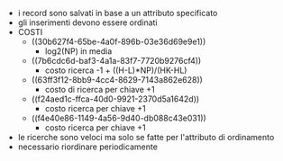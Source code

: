 - i record sono salvati in base a un attributo specificato
- gli inserimenti devono essere ordinati
- COSTI
	- ((30b627f4-65be-4a0f-896b-03e36d69e9e1))
		- log2(NP) in media
	- ((7b6cdc6d-baf3-4a1a-83f7-7720b9276cf4))
		- costo ricerca -1 + ((H-L)*NP)/(HK-HL)
	- ((63ff3f12-8bb9-4cc4-8629-7143a862e628))
		- costo di ricerca per chiave +1
	- ((f24aed1c-ffca-40d0-9921-2370d5a1642d))
		- costo ricerca per chiave +1
	- ((f4e40e86-1149-4a56-9d40-db088c43e031))
		- costo ricerca per chiave +1
- le ricerche sono veloci ma solo se fatte per l'attributo di ordinamento
- necessario riordinare periodicamente